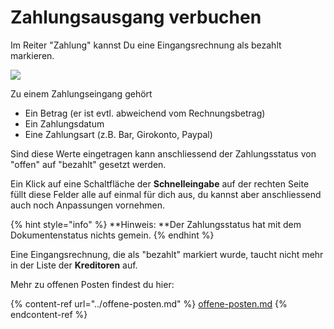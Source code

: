 # Zahlungsausgang verbuchen

Im Reiter "Zahlung" kannst Du eine Eingangsrechnung als bezahlt markieren.

![](../../.gitbook/assets/bildschirmfoto-2020-03-08-um-17.28.02.png)

Zu einem Zahlungseingang gehört

* Ein Betrag (er ist evtl. abweichend vom Rechnungsbetrag)
* Ein Zahlungsdatum
* Eine Zahlungsart (z.B. Bar, Girokonto, Paypal)

Sind diese Werte eingetragen kann anschliessend der Zahlungsstatus von "offen" auf "bezahlt" gesetzt werden.

Ein Klick auf eine Schaltfläche der **Schnelleingabe** auf der rechten Seite füllt diese Felder alle auf einmal für dich aus, du kannst aber anschliessend auch noch Anpassungen vornehmen.

{% hint style="info" %}
**Hinweis: **Der Zahlungsstatus hat mit dem Dokumentenstatus nichts gemein.
{% endhint %}

Eine Eingangsrechnung, die als "bezahlt" markiert wurde, taucht nicht mehr in der Liste der **Kreditoren** auf.

Mehr zu offenen Posten findest du hier:

{% content-ref url="../offene-posten.md" %}
[offene-posten.md](../offene-posten.md)
{% endcontent-ref %}

